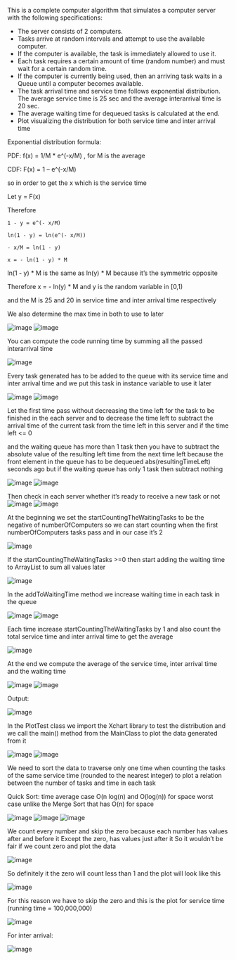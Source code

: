 This is a complete computer algorithm that simulates a computer server with the following specifications:
<ul>
  <li>The server consists of 2 computers.</li>
  <li>Tasks arrive at random intervals and attempt to use the available computer.</li>
  <li>If the computer is available, the task is immediately allowed to use it.</li>
  <li>Each task requires a certain amount of time (random number) and must wait for a certain random time.</li>
  <li>If the computer is currently being used, then an arriving task waits in a Queue until a computer becomes available.</li>
  <li>The task arrival time and service time follows exponential distribution. The average service time is 25 sec and the average interarrival time is 20 sec.</li>
  <li>The average waiting time for dequeued tasks is calculated at the end.</li>
  <li>Plot visualizing the distribution for both service time and inter arrival time</li>
</ul>
  
  
  
Exponential distribution formula:

PDF: f(x) = 1/M * e^(-x/M) , for M is the average

CDF: F(x) = 1 – e^(-x/M)

so in order to get the x which is the service time

Let y = F(x)

Therefore   

    1 - y = e^(- x/M)
    
    ln(1 - y) = ln(e^(- x/M))
		
    - x/M = ln(1 - y)
		
    x = - ln(1 - y) * M
    
   ln(1 - y) * M   is the same as  ln(y) * M   because it’s the symmetric opposite
 
Therefore   x = - ln(y) * M    and  y  is the random variable in [0,1)

and the M is 25 and 20 in service time and inter arrival time respectively

We also determine the max time in both to use to later

![image](https://user-images.githubusercontent.com/98273362/175291386-aca89b6f-d6dc-48c2-ad30-9a624493b57c.png)
![image](https://user-images.githubusercontent.com/98273362/175291502-1bab83eb-ab81-4801-8392-9c9fb75acfcd.png)



You can compute the code running time by summing all the passed interarrival time

![image](https://user-images.githubusercontent.com/98273362/175291693-7513f6f9-46e9-4a4b-803f-5ddb47a17598.png)




Every task generated has to be added to the queue with its service time and inter arrival time and we put this task in instance variable to use it later

![image](https://user-images.githubusercontent.com/98273362/175291871-dd4db8c4-f237-44af-bac0-205c2d101b08.png)
![image](https://user-images.githubusercontent.com/98273362/175308437-03d2069f-df1b-495b-821f-0fe9a7cf97d5.png)




Let the first time pass without decreasing the time left for the task to be finished in the each server
and to decrease the time left to subtract the arrival time of the current task from the time left in this server
and if the time left <= 0

 and the waiting queue has more than 1 task then you have to subtract the absolute value of the resulting left time from the next time left because the front element in the queue has to be dequeued abs(resultingTimeLeft) seconds ago 
but if the waiting queue has only 1 task then subtract nothing

![image](https://user-images.githubusercontent.com/98273362/175292278-9dec0dab-968b-4f8b-89b0-e4fcb4099492.png)
![image](https://user-images.githubusercontent.com/98273362/175308641-f0455273-23d8-4984-b6c9-e7fcac012fee.png)



Then check in each server whether it’s ready to receive a new task or not
![image](https://user-images.githubusercontent.com/98273362/175292428-258eb4b6-f5b2-476d-8655-7d0919bdbd11.png)
![image](https://user-images.githubusercontent.com/98273362/175292522-851af275-e169-413a-9ed4-e08aded04df5.png)



At the beginning we set the startCountingTheWaitingTasks to be the negative of numberOfComputers so we can start counting when the first numberOfComputers tasks pass and in our case it’s 2 

![image](https://user-images.githubusercontent.com/98273362/175292728-affc945a-2c81-4ce2-86ba-db6c4f88ae9f.png)




If the startCountingTheWaitingTasks >=0 then start adding the waiting time to ArrayList to sum all values later 

![image](https://user-images.githubusercontent.com/98273362/175292958-9a5836bb-6478-4ef4-be17-648a3425df83.png)




In the addToWaitingTime method we increase waiting time in each task in the queue 

![image](https://user-images.githubusercontent.com/98273362/175293259-6df56237-68fc-4849-bd84-f597b5f54386.png)
![image](https://user-images.githubusercontent.com/98273362/175293350-d5e9fe99-9483-4dc8-a990-6a8ce9a848d3.png)



Each time increase startCountingTheWaitingTasks by 1
and also count the total service time and inter arrival time to get the average 

![image](https://user-images.githubusercontent.com/98273362/175293550-b31b3dce-91ea-4b80-ab1f-d69e8e8fafc4.png)




At the end we compute the average of the service time, inter arrival time and the waiting time

![image](https://user-images.githubusercontent.com/98273362/175293669-d58bbe70-83f0-47b3-9ce0-37b02a0ff256.png)
![image](https://user-images.githubusercontent.com/98273362/175293746-926876ed-c2a0-47cb-9032-156e0c6f0306.png)



Output:

![image](https://user-images.githubusercontent.com/98273362/175293818-b0c26c21-b692-4513-8508-37246fb777be.png)



In the PlotTest class we import the Xchart library to test the distribution and we call the main() method from the MainClass to plot the data generated from it 

![image](https://user-images.githubusercontent.com/98273362/175294400-aff8d290-c920-4102-8da0-671f676cee0c.png)
![image](https://user-images.githubusercontent.com/98273362/175295695-19b13089-1e36-4e5d-b72a-792ceac61a3d.png)



We need to sort the data to traverse only one time when counting the tasks of the same service time (rounded to the nearest integer) to plot a relation between the number of tasks and time in each task

Quick Sort: time average case O(n log(n) and O(log(n)) for space worst case unlike the Merge Sort that has O(n) for space

![image](https://user-images.githubusercontent.com/98273362/175307234-b314cfb6-02a8-48eb-898f-6fef6f9904ac.png)
![image](https://user-images.githubusercontent.com/98273362/175307367-fd61990e-1214-4c84-89d0-6569020102b5.png)
![image](https://user-images.githubusercontent.com/98273362/175307461-0b390bbc-cbca-4848-bf49-80eccf536f95.png)



We count every number and skip the zero because each number has values after and before it 
Except the zero, has values just after it
So it wouldn’t be fair if we count zero and plot the data

![image](https://user-images.githubusercontent.com/98273362/175307949-e4cd31aa-f530-4f7f-ada0-f6eb5c68ddfa.png)

So definitely it the zero will count less than 1 and the plot will look like this

![image](https://user-images.githubusercontent.com/98273362/175308026-a9dd86a7-42fa-40c6-b71e-94852dd63745.png)


For this reason we have to skip the zero and this is the plot for service time (running time = 100,000,000)

![image](https://user-images.githubusercontent.com/98273362/175308081-45383ab3-f4ef-44e5-ba89-8ab1d2e3e0b4.png)



For inter arrival: 

![image](https://user-images.githubusercontent.com/98273362/175308124-0782b989-b7d9-48ca-be5d-f9de07d02c02.png)









